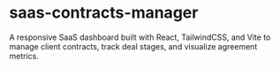 # saas-contracts-manager
A responsive SaaS dashboard built with React, TailwindCSS, and Vite to manage client contracts, track deal stages, and visualize agreement metrics.
